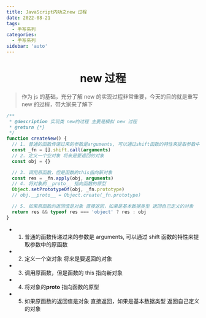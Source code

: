 ```yaml
---
title: JavaScript内功之new 过程
date: 2022-08-21
tags:
  - 手写系列
categories:
  - 手写系列
sidebar: 'auto'
---
```


<div align = "center"><h1>new 过程</h1></div>


> 作为 js 的基础，充分了解 new 的实现过程非常重要，今天的目的就是重写 new 的过程，带大家来了解下

```js
/**
 * @description 实现类 new的过程 主要是模拟 new 过程
 * @return {*}
 */
function createNew() {
  // 1. 普通的函数传递过来的参数是arguments, 可以通过shift函数的特性来提取参数中的原函数
  const _fn = [].shift.call(arguments)
  // 2. 定义一个空对象 将来是要返回的对象
  const obj = {}

  // 3. 调用原函数，但是函数的this指向新对象
  const res = _fn.apply(obj, arguments)
  // 4. 将对象的__proto__ 指向函数的原型
  Object.setPrototypeOf(obj, _fn.prototype)
  // obj.__proto__ = Object.create(_fn.prototype)

  // 5. 如果原函数的返回值是对象 直接返回，如果是基本数据类型 返回自己定义的对象
  return res && typeof res === 'object' ? res : obj
}
```

- 1. 普通的函数传递过来的参数是 arguments, 可以通过 shift 函数的特性来提取参数中的原函数
- 2. 定义一个空对象 将来是要返回的对象
- 3. 调用原函数，但是函数的 this 指向新对象
- 4. 将对象的**proto** 指向函数的原型
- 5. 如果原函数的返回值是对象 直接返回，如果是基本数据类型 返回自己定义的对象

